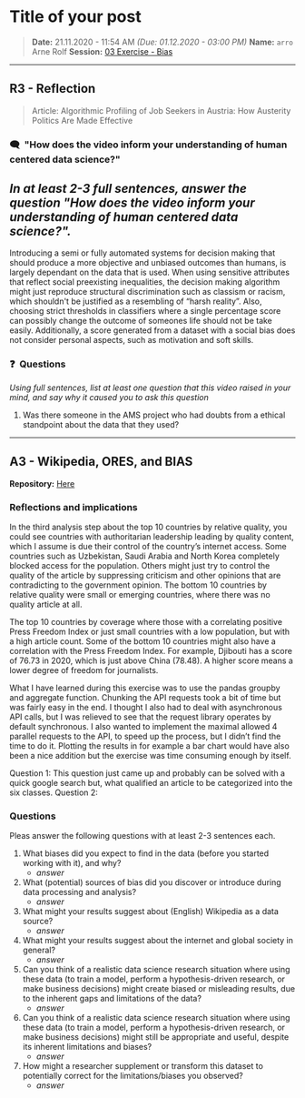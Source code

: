 # Title of your post
> **Date:** 21.11.2020 - 11:54 AM *(Due: 01.12.2020 - 03:00 PM)*
> **Name:** `arro` Arne Rolf
> **Session:** [03 Exercise - Bias](https://github.com/FUB-HCC/hcds-winter-2020/wiki/03_exercise)   
----

## R3 - Reflection
> Article: Algorithmic Profiling of Job Seekers in Austria: How Austerity Politics Are Made Effective

### 🗨️&nbsp; "How does the video inform your understanding of human centered data science?"  
_In at least 2-3 full sentences, answer the question "How does the video inform your understanding of human centered data science?"._
---
Introducing a semi or fully automated systems for decision making that should produce a more objective and unbiased outcomes than humans, is largely dependant on the data that is used. When using sensitive attributes that reflect social preexisting inequalities, the decision making algorithm might just reproduce structural discrimination such as classism or racism, which shouldn't be justified as a resembling of “harsh reality”.
Also, choosing strict thresholds in classifiers where a single percentage score can possibly change the outcome of someones life should not be take easily.
Additionally, a score generated from a dataset with a social bias does not consider personal aspects, such as motivation and soft skills.




### ❓&nbsp; Questions
_Using full sentences, list at least one question that this video raised in your mind, and say why it caused you to ask this question_

1. Was there someone in the AMS project who had doubts from a ethical standpoint about the data that they used?

***

## A3 - Wikipedia, ORES, and BIAS

**Repository:** [Here](https://github.com/Arne117/A3-hcds-hcc-bias)

### Reflections and implications

In the third analysis step about the top 10 countries by relative quality, you could see countries with authoritarian leadership leading by quality content, which I assume is due their control of the country’s internet access. Some countries such as Uzbekistan, Saudi Arabia and North Korea completely blocked access for the population. Others might just try to control the quality of the article by suppressing criticism and other opinions that are contradicting to the government opinion. The bottom 10 countries by relative quality were small or emerging countries, where there was no quality article at all.


The top 10 countries by coverage where those with a correlating positive Press Freedom Index or just small countries with a low population, but with a high article count. Some of the bottom 10 countries might also have a correlation with the Press Freedom Index. For example, Djibouti has a score of 76.73 in 2020, which is just above China (78.48). A higher score means a lower degree of freedom for journalists.


What I have learned during this exercise was to use the pandas groupby and aggregate function. Chunking the API requests took a bit of time but was fairly easy in the end. I thought I also had to deal with asynchronous API calls, but I was relieved to see that the request library operates by default synchronous. I also wanted to implement the maximal allowed 4 parallel requests to the API, to speed up the process, but I didn’t find the time to do it. Plotting the results in for example a bar chart would have also been a nice addition but the exercise was time consuming enough by itself.


Question 1: This question just came up and probably can be solved with a quick google search but, what qualified an article to be categorized into the six classes. 
Question 2:


### Questions

Pleas answer the following questions with at least 2-3 sentences each.

1. What biases did you expect to find in the data (before you started working with it), and why?
    * _answer_
1. What (potential) sources of bias did you discover or introduce during data processing and analysis?
    * _answer_
1. What might your results suggest about (English) Wikipedia as a data source?
    * _answer_
1. What might your results suggest about the internet and global society in general?
    * _answer_
1. Can you think of a realistic data science research situation where using these data (to train a model, perform a hypothesis-driven research, or make business decisions) might create biased or misleading results, due to the inherent gaps and limitations of the data?
    * _answer_
1. Can you think of a realistic data science research situation where using these data (to train a model, perform a hypothesis-driven research, or make business decisions) might still be appropriate and useful, despite its inherent limitations and biases?
    * _answer_
1. How might a researcher supplement or transform this dataset to potentially correct for the limitations/biases you observed?
    * _answer_